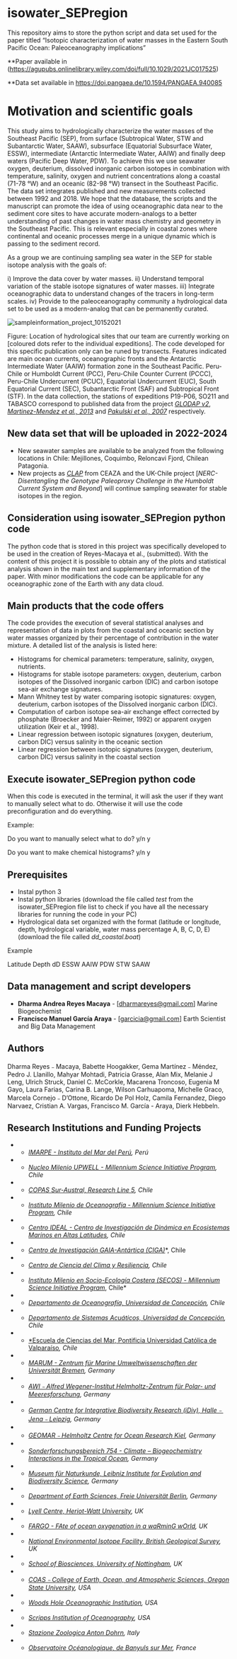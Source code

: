 # isowater_SEPregion 

This repository aims to store the python script and data set used for the paper titled “Isotopic characterization of water masses in the Eastern South Pacific Ocean: Paleoceanography implications”

**Paper available in (https://agupubs.onlinelibrary.wiley.com/doi/full/10.1029/2021JC017525) 

**Data set available in https://doi.pangaea.de/10.1594/PANGAEA.940085  

# Motivation and scientific goals 

This study aims to hydrologically characterize the water masses of the Southeast Pacific (SEP), from surface (Subtropical Water, STW and Subantarctic Water, SAAW), subsurface (Equatorial Subsurface Water, ESSW), intermediate (Antarctic Intermediate Water, AAIW) and finally deep waters (Pacific Deep Water, PDW).
To achieve this we use seawater oxygen, deuterium, dissolved inorganic carbon isotopes in combination with temperature, salinity, oxygen and nutrient concentrations along a coastal (71-78 °W) and an oceanic (82-98 °W) transect in the Southeast Pacific. 
The data set integrates published and new measurements collected between 1992 and 2018. We hope that the database, the scripts and the manuscript can promote the idea of using oceanographic data near to the sediment core sites to have accurate modern-analogs to a better understanding of past changes in water mass chemistry and geometry in the Southeast Pacific. This is relevant especially in coastal zones where continental and oceanic processes merge in a unique dynamic which is passing to the sediment record. 

As a group we are continuing sampling sea water in the SEP for stable isotope analysis with the goals of:  

i) Improve the data cover by water masses.
ii) Understand temporal variation of the stable isotope signatures of water masses.
iii) Integrate oceanographic data to understand changes of the tracers in long-term scales.
iv) Provide to the paleoceanography community a hydrological data set to be used as a modern-analog that can be permanently curated. 

![sampleinformation_project_10152021](https://user-images.githubusercontent.com/80867539/137465439-521b4d6f-07bf-4467-9a0c-314c1632b932.png)

Figure: Location of hydrological sites that our team are currently working on [coloured dots refer to the individual expeditions]. The code developed for this specific publication only can be runed by transects. Features indicated are main ocean currents, oceanographic fronts and the Antarctic Intermediate Water (AAIW) formation zone in the Southeast Pacific. Peru-Chile or Humboldt Current (PCC), Peru-Chile Counter Current (PCCC), Peru-Chile Undercurrent (PCUC), Equatorial Undercurrent (EUC), South Equatorial Current (SEC), Subantarctic Front (SAF) and Subtropical Front (STF). In the data collection, the stations of expeditions P19-P06, SO211 and TABASCO correspond to published data from the project *[*GLODAP v2*](https://www.glodap.info/)*, *[*Martinez-Mendez et al., 2013*](https://agupubs.onlinelibrary.wiley.com/doi/pdfdirect/10.1002/palo.20047?__cf_chl_jschl_tk__=pmd_qLivIu5GB8dsCMRtLVPENswsh0sAP06fW2SAWA46ayc-1634291777-0-gqNtZGzNAiWjcnBszQjR)* and [*Pakulski et al., 2007*](https://www.researchgate.net/publication/250220274_Responses_of_heterotrophic_bacteria_to_solar_irradiance_in_the_eastern_Pacific_Ocean) respectively. 

## New data set that will be uploaded in 2022-2024

- New seawater samples are available to be analyzed from the following locations in Chile: Mejillones, Coquimbo, Reloncavi Fjord, Chilean Patagonia. 
- New projects as [*CLAP*](https://futureoceanslab.org/clap/) from CEAZA and the UK-Chile project [*NERC-Disentangling the Genotype Paleoproxy Challenge in the Humboldt Current System and Beyond*] will continue sampling seawater for stable isotopes in the region. 

## Consideration using isowater_SEPregion python code 

The python code that is stored in this project was specifically developed to be used in the creation of Reyes-Macaya et al., (submitted). With the content of this project it is possible to obtain any of the plots and statistical analysis shown in the main text and supplementary information of the paper. With minor modifications the code can be applicable for any oceanographic zone of the Earth with any data cloud. 

## Main products that the code offers 

The code provides the execution of several statistical analyses and representation of data in plots from the coastal and oceanic section by water masses organized by their percentage of contribution in the water mixture. A detailed list of the analysis is listed here: 

- Histograms for chemical parameters: temperature, salinity, oxygen, nutrients. 
- Histograms for stable isotope parameters: oxygen, deuterium, carbon isotopes of the Dissolved inorganic carbon (DIC) and carbon isotope sea-air exchange signatures. 
- Mann Whitney test by water comparing isotopic signatures: oxygen, deuterium, carbon isotopes of the Dissolved inorganic carbon (DIC). 
- Computation of carbon isotope sea-air exchange effect corrected by phosphate (Broecker and Maier-Reimer, 1992) or apparent oxygen utilization (Keir et al., 1998). 
- Linear regression between isotopic signatures (oxygen, deuterium, carbon DIC) versus salinity in the oceanic section
- Linear regression between isotopic signatures (oxygen, deuterium, carbon DIC) versus salinity in the coastal section

## Execute isowater_SEPregion python code

When this code is executed in the terminal, it will ask the user if they want to manually select what to do. Otherwise it will use the code preconfiguration and do everything. 

Example: 

Do you want to manually select what to do? y/n  y

Do you want to make chemical histograms?  y/n  y

## Prerequisites

- Instal python 3 
- Instal python libraries (download the file called *test* from the isowater_SEPregion file list to check if you have all the necessary libraries for running the code in your PC)
- Hydrological data set organized with the format (latitude or longitude, depth, hydrological variable, water mass percentage A, B, C, D, E) (download the file called *dd_coastal.boat*)

Example

Latitude	Depth	dD	ESSW	AAIW	PDW	STW	SAAW

## Data management and script developers 

* **Dharma Andrea Reyes Macaya** - [dharmareyes@gmail.com] Marine Biogeochemist 
* **Francisco Manuel García Araya** - [garcicia@gmail.com] Earth Scientist and Big Data Management  

## Authors  

Dharma Reyes﹣Macaya, Babette Hoogakker, Gema Martínez﹣Méndez, Pedro J. Llanillo, Mahyar Mohtadi, Patricia Grasse, Alan Mix, Melanie J Leng, Ulrich Struck, Daniel C. McCorkle, Macarena Troncoso, Eugenia M Gayo, Laura Farias, Carina B. Lange, Wilson Carhuapoma, Michelle Graco, Marcela Cornejo﹣D’Ottone, Ricardo De Pol Holz, Camila Fernandez, Diego Narvaez, Cristian A. Vargas, Francisco M. García - Araya, Dierk Hebbeln. 

## Research Institutions and Funding Projects 

* - [*IMARPE - Instituto del Mar del Perú*](https://www.gob.pe/imarpe)*, Perú*
* - [*Nucleo Milenio UPWELL -  Millennium Science Initiative Program*](http://www.upwell.cl/eng/humboldt-biogeochemistry/)*, Chile*
* - [*COPAS Sur-Austral, Research Line 5*](http://www.sur-austral.cl/)*, Chile*
* - [*Instituto Milenio de Oceanografía - Millennium Science Initiative Program*](https://en.imo-chile.cl/)*, Chile*
* - [*Centro IDEAL - Centro de Investigación de Dinámica en Ecosistemas Marinos en Altas Latitudes*](https://www.centroideal.cl/)*, Chile*
* - [*Centro de Investigación GAIA-Antártica (CIGA)*](http://www.umag.cl/gaiaantartica/?lang=en)*, Chile
* - [*Centro de Ciencia del Clima y Resiliencia*](https://www.cr2.cl/)*, Chile*
* - [*Instituto Milenio en Socio-Ecología Costera (SECOS) - Millennium Science Initiative Program*](https://socioecologiacostera.cl/en/), Chile*
* - [*Departamento de Oceanografía, Universidad de Concepción*](http://oceanografia.udec.cl/)*, Chile*
* - [*Departamento de Sistemas Acuáticos, Universidad de Concepción*](http://www.eula.cl/investigacion/unidad-de-sistemas-acuaticos/)*, Chile*
* - [*Escuela de Ciencias del Mar, Pontificia Universidad Católica de Valparaíso](http://www.cienciasdelmar.pucv.cl/)*, Chile*
* - [*MARUM - Zentrum für Marine Umweltwissenschaften der Universität Bremen*](https://www.marum.de/en/about-us/Marine-Sedimentology/Team-3.html)*, Germany*
* - [*AWI﹣Alfred Wegener-Institut Helmholtz-Zentrum für Polar- und Meeresforschung*](https://www.awi.de/en/)*, Germany*
* - [*German Centre for Integrative Biodiversity Research (iDiv), Halle﹣Jena﹣Leipzig*](https://www.idiv.de/en/index.html)*, Germany*
* - [*GEOMAR﹣Helmholtz Centre for Ocean Research Kiel*](https://www.geomar.de/en/news/article/ocean-circulation-and-climate-dynamics)*, Germany*
* - [*Sonderforschungsbereich 754 - Climate – Biogeochemistry Interactions in the Tropical Ocean*](http://www.sfb754.de)*, Germany*
* - [*Museum für Naturkunde, Leibniz Institute for Evolution and Biodiversity Science*](https://www.leibniz-gemeinschaft.de/en/institutes/leibniz-institutes-all-lists/museum-fuer-naturkunde-leibniz-institute-for-evolution-and-biodiversity-science)*, Germany*
* - [*Department of Earth Sciences, Freie Universität Berlin*](https://www.geo.fu-berlin.de/en/index.html)*, Germany*
* - [*Lyell Centre, Heriot-Watt University*](http://www.lyellcentre.ac.uk/)*, UK*
* - [*FARGO - FAte of ocean oxygenation in a waRminG wOrld*](http://www.lyellcentre.ac.uk/)*, UK*
* - [*National Environmental Isotope Facility, British Geological Survey*](http://www.isotopesuk.org/)*, UK*
* - [*School of Biosciences, University of Nottingham*](https://www.nottingham.ac.uk/biosciences/)*, UK*
* - [*COAS﹣College of Earth, Ocean, and Atmospheric Sciences, Oregon State University*](https://ceoas.oregonstate.edu/)*, USA*
* - [*Woods Hole Oceanographic Institution*](https://www.whoi.edu/)*, USA*
* - [*Scripps Institution of Oceanography*](https://scripps.ucsd.edu/)*, USA*
* - [*Stazione Zoologica Anton Dohrn*](http://www.szn.it/index.php/en/)*, Italy*
* - [*Observatoire Océanologique, de Banyuls sur Mer*](https://www.obs-banyuls.fr/en/)*, France*


